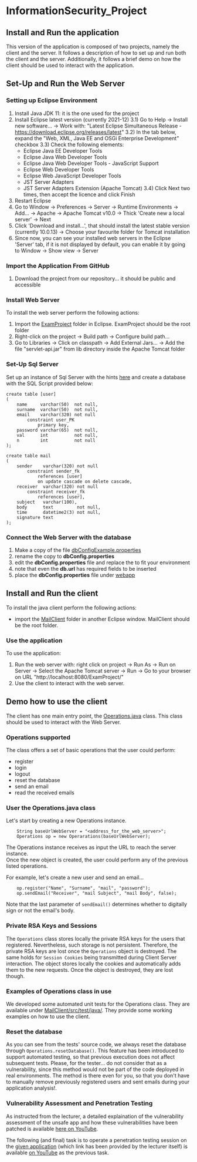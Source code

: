 # InformationSecurity_Project

## Install and Run the application 
This version of the application is composed of two projects, namely the client and the server. 
It follows a description of how to set up and run both the client and the server. 
Additionally, it follows a brief demo on how the client should be used to interact with the application.

## Set-Up and Run the Web Server
### Setting up Eclipse Environment
1) Install Java JDK 11: it is the one used for the project
2) Install Eclipse latest version (currently 2021-12)
   3.1) Go to Help -> Install new software... -> Work with: "Latest Eclipse Simultaneous Release - https://download.eclipse.org/releases/latest"
   3.2) In the tab below, expand the "Web, XML, Java EE and OSGi Enterprise Development" checkbox
   3.3) Check the following elements:
    - Eclipse Java EE Developer Tools
    - Eclipse Java Web Developer Tools
    - Eclipse Java Web Developer Tools - JavaScript Support
    - Eclipse Web Developer Tools
    - Eclipse Web JavaScript Developer Tools
    - JST Server Adapters
    - JST Server Adapters Extension (Apache Tomcat)
      3.4) Click Next two times, then accept the licence and click Finish
4) Restart Eclipse
5) Go to Window -> Preferences -> Server -> Runtime Environments -> Add... -> Apache -> Apache Tomcat v10.0 -> Thick 'Create new a local server' -> Next
6) Click 'Download and install...', that should install the latest stable version (currently 10.0.13) -> Choose your favourite folder for Tomcat installation
7) Since now, you can see your installed web servers in the Eclipse 'Server' tab, if it is not displayed by default, you can enable it by going to Window -> Show view -> Server

### Import the Application From GitHub
1) Download the project from our repository... it should be public and accessible

### Install Web Server
To install the web server perform the following actions:
1) Import the [ExamProject](ExamProject) folder in Eclipse. ExamProject should be the root folder
2) Right-click on the project -> Build path -> Configure build path...
3) Go to Libraries -> Click on classpath -> Add External Jars... -> Add the file "servlet-api.jar" from lib directory inside the Apache Tomcat folder

### Set-Up Sql Server
Set up an instance of Sql Server with the hints [here](ExamProject/SQL%20Server%20setup.txt) and create a database with the SQL Script provided below:
```
create table [user]
(
    name     varchar(50)  not null,
    surname  varchar(50)  not null,
    email    varchar(320) not null
        constraint user_PK
            primary key,
    password varchar(65)  not null,
    val      int          not null,
    n        int          not null
);

create table mail
(
    sender    varchar(320) not null
        constraint sender_fk
            references [user]
            on update cascade on delete cascade,
    receiver  varchar(320) not null
        constraint receiver_fk
            references [user],
    subject   varchar(100),
    body      text         not null,
    time      datetime2(3) not null,
    signature text
);
```

### Connect the Web Server with the database
1) Make a copy of the file [dbConfigExample.properties](ExamProject/src/main/java/it/unibz/examproject/config/dbConfigExample.properties)
2) rename the copy to **dbConfig.properties**
3) edit the **dbConfig.properties** file and replace the **<someRequiredField>** to fit your environment
4) note that even the **db.url** has required fields to be inserted
5) place the **dbConfig.properties** file under [webapp](ExamProject/src/main/webapp)

## Install and Run the client
To install the java client perform the following actions:
- import the [MailClient](MailClient) folder in another Eclipse window. MailClient should be the root folder.

### Use the application
To use the application: 
1) Run the web server with: right click on project -> Run As -> Run on Server -> Select the Apache Tomcat server -> Run -> Go to your browser on URL "http://localhost:8080/ExamProject/"
2) Use the client to interact with the web server.

## Demo how to use the client
The client has one main entry point, the [Operations.java](MailClient/src/main/java/it/unibz/mailclient/Operations.java) class.
This class should be used to interact with the Web Server. 

### Operations supported
The class offers a set of basic operations that the user could perform: 
- register
- login
- logout
- reset the database
- send an email 
- read the received emails

### User the Operations.java class
Let's start by creating a new Operations instance. 
```
    String baseUrlWebServer = "<address_for_the_web_server>";
    Operations op = new Operarations(baseUrlWebServer);
```

The Operations instance receives as input the URL to reach the server instance.  
Once the new object is created, the user could perform any of the previous listed operations. 

For example, let's create a new user and send an email... 
```
    op.register("Name", "Surname", "mail", "password");
    op.sendEmail("Receiver", "mail Subject", "mail Body", false);
```

Note that the last parameter of ``sendEmail()`` determines whether to digitally sign or not the email's body.

### Private RSA Keys and Sessions
The ``Operations`` class stores locally the private RSA keys for the users that registered. Nevertheless, such storage
is not persistent. Therefore, the private RSA keys are lost once the ``Operations`` object is destroyed. 
The same holds for ``Session Cookies`` being transmitted during Client Server interaction. The object stores locally the cookies
and automatically adds them to the new requests. Once the object is destroyed, they are lost though.

### Examples of Operations class in use
We developed some automated unit tests for the Operations class. They are available under [MailClient/src/test/java/](MailClient/src/test/java).
They provide some working examples on how to use the client. 

### Reset the database
As you can see from the tests' source code, we always reset the database through ``Operations.resetDatabase()``. 
This feature has been introduced to support automated testing, so that previous execution does not affect subsequent tests. 
Please, for the tester... do not consider that as a vulnerability, since this method would not be part of the code deployed in real environments. 
The method is there even for you, so that you don't have to manually remove previously registered users and sent emails during your application 
analysis!.

### Vulnerability Assessment and Penetration Testing
As instructed from the lecturer, a detailed explaination of the vulnerability assessment of the unsafe app and how these vulnerabilities have been patched is available [here on YouTube](https://youtu.be/VlPkjYCt8Dg).
   
The following (and final) task is to operate a penetration testing session on the [given application](https://github.com/Sebo-the-tramp/information_security_2022/tree/secure) (which link has been provided by the lecturer itself) is available [on YouTube](https://youtu.be/oHZaxoxNWoE) as the previous task.

